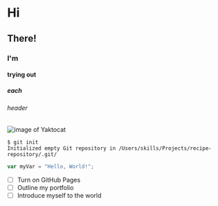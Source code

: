 # Hi
## There!
### I'm
#### trying out
##### each
###### header

![image of Yaktocat](https://octodex.github.com/images/yaktocat.png)

```
$ git init
Initialized empty Git repository in /Users/skills/Projects/recipe-repository/.git/
```

``` javascript
var myVar = "Hello, World!";
```

- [ ] Turn on GitHub Pages
- [ ] Outline my portfolio
- [ ] Introduce myself to the world
